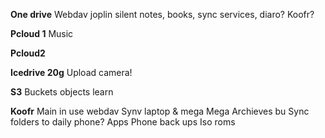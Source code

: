 **One drive**
Webdav   joplin silent notes, books, sync services, diaro?  Koofr?

**Pcloud 1**
Music

**Pcloud2**

**Icedrive 20g**
Upload camera!

**S3**
Buckets objects learn

**Koofr**
Main in use webdav
Synv laptop & mega
Mega
Archieves bu 
Sync folders to daily phone?
Apps
Phone back ups
Iso roms
